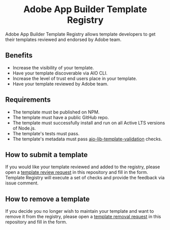 <span align="center">

# Adobe App Builder Template Registry

</span>

Adobe App Builder Template Registry allows template developers to get their templates reviewed and endorsed by Adobe team.

## Benefits
* Increase the visibility of your template.
* Have your template discoverable via AIO CLI.
* Increase the level of trust end users place in your template.
* Have your template reviewed by Adobe team.

## Requirements
* The template must be published on NPM.
* The template must have a public GitHub repo.
* The template must successfully install and run on all Active LTS versions of Node.js.
* The template's tests must pass.
* The template's metadata must pass [aio-lib-template-validation](https://github.com/adobe/aio-lib-template-validation) checks.

## How to submit a template
If you would like your template reviewed and added to the registry, please open a [template review request](https://github.com/adobe/aio-template-submission/issues/new?assignees=&labels=add-template&template=verification-request.yml) in this repository and fill in the form. 
Template Registry will execute a set of checks and provide the feedback via issue comment.

## How to remove a template
If you decide you no longer wish to maintain your template and want to remove it from the registry, please open a [template removal request](https://github.com/adobe/aio-template-submission/issues/new?assignees=&labels=remove-template&template=remove-request.yml) in this repository and fill in the form.
